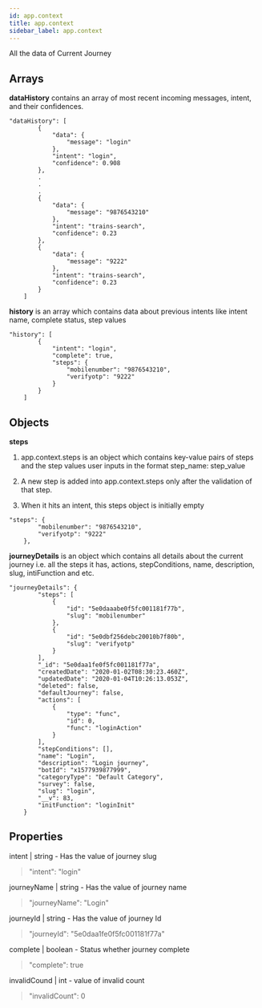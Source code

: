 ```yaml
---
id: app.context
title: app.context
sidebar_label: app.context
---
```


All the data of Current Journey

## Arrays

**dataHistory** contains an array of most recent incoming messages, intent, and their confidences. 

```
"dataHistory": [
        {
            "data": {
                "message": "login"
            },
            "intent": "login",
            "confidence": 0.908
        },
        .
        .
        .
        {
            "data": {
                "message": "9876543210"
            },
            "intent": "trains-search",
            "confidence": 0.23
        },
        {
            "data": {
                "message": "9222"
            },
            "intent": "trains-search",
            "confidence": 0.23
        }
    ]
```
**history**  is an array which contains data about previous intents like intent name, complete status, step values

```
"history": [
        {
            "intent": "login",
            "complete": true,
            "steps": {
                "mobilenumber": "9876543210",
                "verifyotp": "9222"
            }
        }
    ]
```

## Objects

**steps** 
1. app.context.steps is an object which contains key-value pairs of steps and the step values user inputs in the format step_name: step_value

1. A new step is added into app.context.steps only after the validation of that step.

1. When it hits an intent, this steps object is initially empty

```
"steps": {
        "mobilenumber": "9876543210",
        "verifyotp": "9222"
    },
```

**journeyDetails** is an object which contains all details about the current journey i.e. all the steps it has, actions,  stepConditions, name, description, slug, intiFunction and etc.

```
"journeyDetails": {
        "steps": [
            {
                "id": "5e0daaabe0f5fc001181f77b",
                "slug": "mobilenumber"
            },
            {
                "id": "5e0dbf256debc20010b7f80b",
                "slug": "verifyotp"
            }
        ],
        "_id": "5e0daa1fe0f5fc001181f77a",
        "createdDate": "2020-01-02T08:30:23.460Z",
        "updatedDate": "2020-01-04T10:26:13.053Z",
        "deleted": false,
        "defaultJourney": false,
        "actions": [
            {
                "type": "func",
                "id": 0,
                "func": "loginAction"
            }
        ],
        "stepConditions": [],
        "name": "Login",
        "description": "Login journey",
        "botId": "x1577939877999",
        "categoryType": "Default Category",
        "survey": false,
        "slug": "login",
        "__v": 83,
        "initFunction": "loginInit"
    }
```

## Properties

intent | string - Has the value of journey slug

> "intent": "login"

journeyName | string - Has the value of journey name

> "journeyName": "Login"

journeyId | string - Has the value of journey Id

> "journeyId": "5e0daa1fe0f5fc001181f77a"

complete | boolean - Status whether journey complete

> "complete": true

invalidCound | int - value of invalid count

> "invalidCount": 0